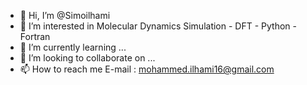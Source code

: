 - 👋 Hi, I’m @Simoilhami
- 👀 I’m interested in Molecular Dynamics Simulation - DFT - Python - Fortran
- 🌱 I’m currently learning ...
- 💞️ I’m looking to collaborate on ...
- 📫 How to reach me E-mail : mohammed.ilhami16@gmail.com

<!---
Simoilhami/Simoilhami is a ✨ special ✨ repository because its `README.md` (this file) appears on your GitHub profile.
You can click the Preview link to take a look at your changes.
--->
